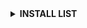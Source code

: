 
<details>

 <summary><b>INSTALL LIST</b></summary>

## INSTALLATION (Arch Based Only)

<div align="left">

<details>
  
<summary><h3>Hyprland Stuff</h3></summary>

- Installation using paru and pacman 

```sh
sudo pacman -S xdg-desktop-portal-hyprland hyprpicker hyprpaper
```
```sh
paru -S ags-hyprpanel-git hyprshot-git
```

</details>

<details>
<summary><h3>Dependencies</h3></summary>

- For nerd-fonts enter 42 ttf-jetbrains-mono-nerd 

```sh
sudo pacman -S nwg-look zsh man exa git polkit-kde-agent playerctl qt5-wayland qt6-wayland wtype nerd-fonts noto-fonts-emoji cliphist ark brightnessctl
```

</details>

<details>
<summary><h3>Apps & More</h3></summary>

```sh
sudo pacman -S neofetch htop viewnior neovim mpv nemo
```
```sh
paru -S rofi-lbonn-wayland rofi-emoji-git zen-browser-bin vscodium-bin
```

## Optional Apps

- brother-hl1118 package is for brother printer

```sh
sudo pacman -S obsidian cups cups-pdf print-manager spotify-launcher steam thunderbird
```
```sh
paru -S brother-hl1118 
```

## Theme Base

- how to change papirus folder color [CLICK HERE](https://github.com/catppuccin/papirus-folders) 

```sh
paru -S catppuccin-gtk-theme-mocha papirus-icon-theme papirus-folder-catppuccin-git
```

### Pipewire
```sh
sudo pacman -S pipewire pipewire-alsa pipewire-audio pipewire-pulse pipewire-jack wireplumber gst-plugin-pipewire pavucontrol
```

</details>

</div>

<div align="left">
